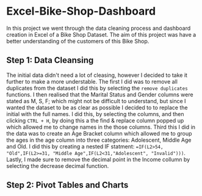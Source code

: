 # Excel-Bike-Shop-Dashboard

In this project we went through the data cleaning process and dashboard creation in Excel of a Bike Shop Dataset. The aim of this project was have a better understanding of the customers of this Bike Shop. 

## Step 1: Data Cleansing 
The initial data didn't need a lot of cleasing, however I decided to take it further to make a more understable. The first I did was to remove all duplicates from the dataset I did this by selecting the `remove duplicates` functions. I then realised that the Marital Status and Gender columns were stated as M, S, F; which might not be difficult to understand, but since I wanted the dataset to be as clear as possible I decided to to replace the initial with the full names. I did this, by selecting the columns, and then clicking `CTRL + H`, by doing this a the find & replace column popped up which allowed me to change names in the those columns. Third this I did in the data was to create an Age Bracket column which allowed me to group the ages in the age column into three categories: Adolescent, Middle Age and Old. I did this by creating a nested IF statment: `=IF(L2>54, "Old",IF(L2>=31, "Middle Age",IF(L2<31,"Adolescent", "Invalid")))`. Lastly, I made sure to remove the decimal point in the Income collumn by selecting the decrease decimal function.

## Step 2: Pivot Tables and Charts

